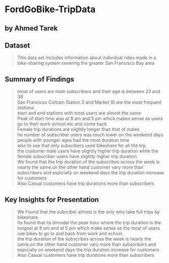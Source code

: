 # FordGoBike-TripData
## by Ahmed Tarek


## Dataset

> This data set includes information about individual rides made
in a bike-sharing system covering the greater San Francisco
Bay area
## Summary of Findings

>  most of users are male subscribers and their age is between 23 and 38    
San Francicso Caltrain Station 2 and Market St are the most frequent stations   
 start and end stations with most users are almost the same    
 Peak of start time was at 8 am and 5 pm whick makes sense as users go to their work school etc and come back   
Female trip durations are slightly longer than that of males    
he number of subscriber users was much lower on the weekend days    
people with younger ages had the most duration time   
also to see that only subscibers used bikeshare for all the trip   
 the customer male users have slightly higher trip duration while the female subscriber users have slightly higher trip duration    
 We found that the trip duration of the subscribes across the week is nearly the same,on the other hand customer vary more than subscribers and espicially on weekend days the trip duration increase for customers   
Also Casual customers have trip durations more than subscribers



## Key Insights for Presentation

> We Found that the subrciber almost is the only who take full trips by bikeshare   
Its found that its bimodal the peak hour where the trip duration is the longest at 8 am and at 5 pm which make sense as the most of users use bikes to go to and back from work and school.   
the trip duration of the subscribes across the week is nearly the same,on the other hand customer vary more than subscribers and espicially on weekend days the trip duration increase for customers   
Also Casual customers have trip durations more than subscribers